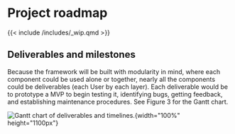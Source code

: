 # Project roadmap

{{< include /includes/_wip.qmd >}}

## Deliverables and milestones

Because the framework will be built with modularity in mind, where each
component could be used alone or together, nearly all the components
could be deliverables (each User by each layer). Each deliverable would
be to prototype a MVP to begin testing it, identifying bugs, getting
feedback, and establishing maintenance procedures. See Figure 3 for the
Gantt chart.

![Gantt chart of deliverables and
timelines.](/images/gantt-chart.svg){width="100%" height="1100px"}
